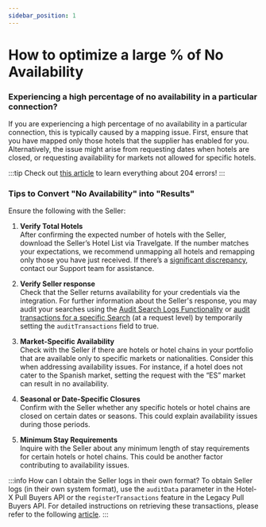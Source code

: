 ```yaml
---
sidebar_position: 1
---
```


# How to optimize a large % of No Availability

### Experiencing a high percentage of no availability in a particular connection?

If you are experiencing a high percentage of no availability in a particular connection, this is typically caused by a mapping issue. First, ensure that you have mapped only those hotels that the supplier has enabled for you. Alternatively, the issue might arise from requesting dates when hotels are closed, or requesting availability for markets not allowed for specific hotels.

:::tip
Check out [this article](/kb/our-products/are-you-a-buyer/our-methods/lists-of-errors-and-warnings/error-no-results-found) to learn everything about 204 errors!
:::

### Tips to Convert "No Availability" into "Results"

Ensure the following with the Seller:

1. **Verify Total Hotels**  
After confirming the expected number of hotels with the Seller, download the Seller’s Hotel List via Travelgate. If the number matches your expectations, we recommend unmapping all hotels and remapping only those you have just received. If there’s a [significant discrepancy](/kb/connections/connections-content/i-am-not-receiving-the-static-content-expected), contact our Support team for assistance.

2. **Verify Seller response**  
Check that the Seller returns availability for your credentials via the integration. For further information about the Seller's response, you may audit your searches using the [Audit Search Logs Functionality](/kb/apps/monitoring-apps/logging/how-can-i-download-search-logs) or [audit transactions for a specific Search](/kb/apps/monitoring-apps/logging/how-can-i-receive-seller-transactions-in-their-api-format) (at a request level) by temporarily setting the `auditTransactions` field to true.
   
3. **Market-Specific Availability**  
Check with the Seller if there are hotels or hotel chains in your portfolio that are available only to specific markets or nationalities. Consider this when addressing availability issues. For instance, if a hotel does not cater to the Spanish market, setting the request with the “ES” market can result in no availability.

4. **Seasonal or Date-Specific Closures**  
Confirm with the Seller whether any specific hotels or hotel chains are closed on certain dates or seasons. This could explain availability issues during those periods.

5. **Minimum Stay Requirements**  
Inquire with the Seller about any minimum length of stay requirements for certain hotels or hotel chains. This could be another factor contributing to availability issues.

:::info How can I obtain the Seller logs in their own format?
To obtain Seller logs (in their own system format), use the `auditData` parameter in the Hotel-X Pull Buyers API or the `registerTransactions` feature in the Legacy Pull Buyers API. For detailed instructions on retrieving these transactions, please refer to the following [article](/kb/apps/monitoring-apps/logging/how-can-i-receive-seller-transactions-in-their-api-format).
:::